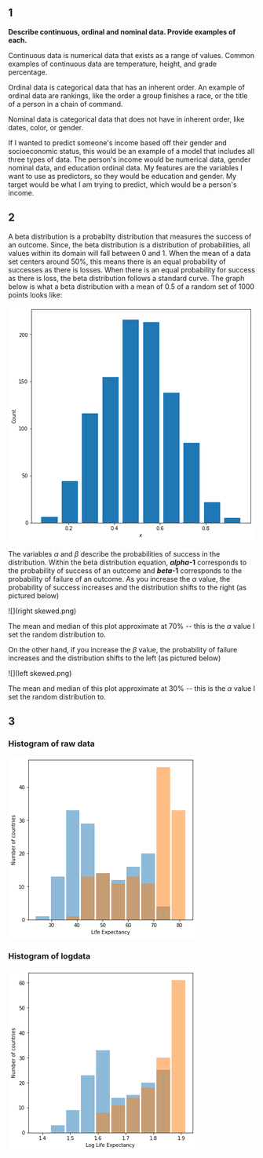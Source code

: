 ## 1 

**Describe continuous, ordinal and nominal data. Provide examples of each.**

Continuous data is numerical data that exists as a range of values. Common examples of continuous data are temperature, height, and grade percentage. 

Ordinal data is categorical data that has an inherent order. An example of ordinal data are rankings, like the order a group finishes a race, or the title of a person in a chain of command. 

Nominal data is categorical data that does not have in inherent order, like dates, color, or gender.

If I wanted to predict someone's income based off their gender and socioeconomic status, this would be an example of a model that includes all three types of data. The person's income would be numerical data, gender nominal data, and education ordinal data. 
My features are the variables I want to use as predictors, so they would be education and gender. My target would be what I am trying to predict, which would be a person's income. 

## 2 

A beta distribution is a probabilty distribution that measures the success of an outcome. Since, the beta distribution is a distribution of probabilities, all values within its domain will fall between 0 and 1. When the mean of a data set centers around 50%, this means there is an equal probability of successes as there is losses. When there is an equal probability for success as there is loss, the beta distribution follows a standard curve. The graph below is what a beta distribution with a mean of 0.5 of a random set of 1000 points looks like:

![](even.png)

The variables $\alpha$ and $\beta$ describe the probabilities of success in the distribution. Within the beta distribution equation, **$alpha$-1** corresponds to the probability of success of an outcome and **$beta$-1** corresponds to the probability of failure of an outcome. As you increase the $\alpha$ value, the probability of success increases and the distribution shifts to the right (as pictured below)  

![](right skewed.png)

The mean and median of this plot approximate at 70% -- this is the $\alpha$ value I set the random distribution to.


On the other hand, if you increase the $\beta$ value, the probability of failure increases and the distribution shifts to the left (as pictured below) 

![](left skewed.png)

The mean and median of this plot approximate at 30% -- this is the $\alpha$ value I set the random distribution to. 

## 3 

### Histogram of raw data

![](lifexp_hist.png)


### Histogram of logdata

![](log_lifexp_hist.png)
